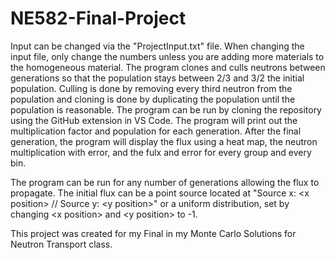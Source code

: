 # NE582-Final-Project
Input can be changed via the "ProjectInput.txt" file. When changing the input file, only change the numbers unless you are adding more materials to the homogeneous material. The program clones and culls neutrons between generations so that the population stays between 2/3 and 3/2 the initial population. Culling is done by removing every third neutron from the population and cloning is done by duplicating the population until the population is reasonable. The program can be run by cloning the repository using the GitHub extension in VS Code. The program will print out the multiplication factor and population for each generation. After the final generation, the program will display the flux using a heat map, the neutron multiplication with error, and the fulx and error for every group and every bin. 

The program can be run for any number of generations allowing the flux to propagate. The initial flux can be a point source located at "Source x: \<x position\> // Source y: \<y position\>" or a uniform distribution, set by changing \<x position\> and \<y position\> to -1.

This project was created for my Final in my Monte Carlo Solutions for Neutron Transport class.
